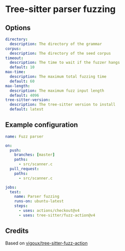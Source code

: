 # Tree-sitter parser fuzzing

## Options

```yaml
directory:
  description: The directory of the grammar
corpus:
  description: The directory of the seed corpus
timeout:
  description: The time to wait if the fuzzer hangs
  default: 10
max-time:
  description: The maximum total fuzzing time
  default: 60
max-length:
  description: The maximum fuzz input length
  default: 4096
tree-sitter-version:
  description: The tree-sitter version to install
  default: latest
```

## Example configuration

```yaml
name: Fuzz parser

on:
  push:
    branches: [master]
    paths:
      - src/scanner.c
  pull_request:
    paths:
      - src/scanner.c

jobs:
  test:
    name: Parser fuzzing
    runs-on: ubuntu-latest
    steps:
      - uses: actions/checkout@v4
      - uses: tree-sitter/fuzz-action@v4
```

## Credits

Based on [vigoux/tree-sitter-fuzz-action](https://github.com/vigoux/tree-sitter-fuzz-action)

